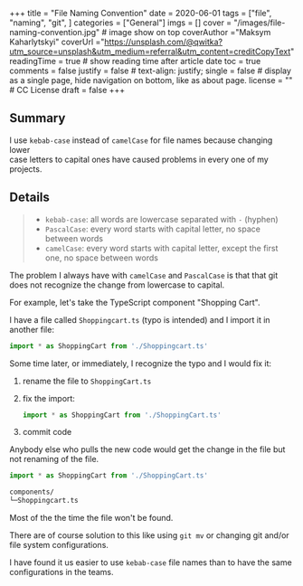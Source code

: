 +++
title = "File Naming Convention"
date = 2020-06-01
tags = ["file", "naming", "git", ]
categories = ["General"] 
imgs = []
cover = "/images/file-naming-convention.jpg"  # image show on top
coverAuthor ="Maksym Kaharlytskyi"
coverUrl ="https://unsplash.com/@qwitka?utm_source=unsplash&utm_medium=referral&utm_content=creditCopyText"
readingTime = true  # show reading time after article date
toc = true
comments = false
justify = false  # text-align: justify;
single = false  # display as a single page, hide navigation on bottom, like as about page.
license = ""  # CC License
draft = false
+++

## Summary

I use `kebab-case` instead of `camelCase` for file names because changing lower  
case letters to capital ones have caused problems in every one of my projects.

## Details

> - `kebab-case`: all words are lowercase separated with `-` (hyphen)
> - `PascalCase`: every word starts with capital letter, no space between words
> - `camelCase`: every word starts with capital letter,
>   except the first one, no space between words

The problem I always have with `camelCase` and `PascalCase` is that that git  
does not recognize the change from lowercase to capital.

For example, let's take the TypeScript component "Shopping Cart".  

I have a file called `Shoppingcart.ts` (typo is intended) and I import it in
another file:

```ts
import * as ShoppingCart from './Shoppingcart.ts'
```

Some time later, or immediately, I recognize the typo and I would fix it:

1. rename the file to `ShoppingCart.ts`
2. fix the import:

    ```ts
    import * as ShoppingCart from './ShoppingCart.ts'
    ```

3. commit code

Anybody else who pulls the new code would get the change in the file but  
 not renaming of the file.

```ts
import * as ShoppingCart from './ShoppingCart.ts'
```

```txt
components/
└─Shoppingcart.ts
```

Most of the the time the file won't be found.

There are of course solution to this like using `git mv` or changing git and/or  
file system configurations.  

I have found it us easier to use `kebab-case` file names than to have the same  
configurations in the teams.
